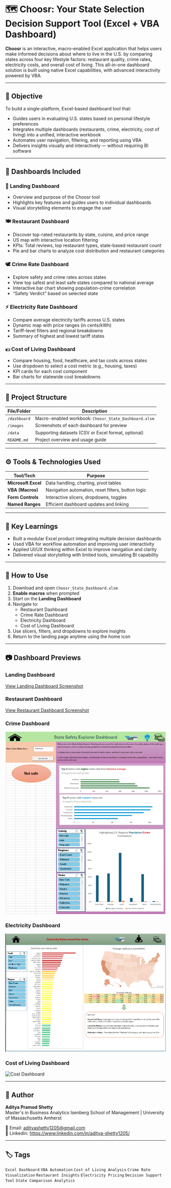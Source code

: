 # 🗺️ Choosr: Your State Selection Decision Support Tool (Excel + VBA Dashboard)

**Choosr** is an interactive, macro-enabled Excel application that helps users make informed decisions about where to live in the U.S. by comparing states across four key lifestyle factors: restaurant quality, crime rates, electricity costs, and overall cost of living. This all-in-one dashboard solution is built using native Excel capabilities, with advanced interactivity powered by VBA.

---

## 🎯 Objective

To build a single-platform, Excel-based dashboard tool that:

- Guides users in evaluating U.S. states based on personal lifestyle preferences
- Integrates multiple dashboards (restaurants, crime, electricity, cost of living) into a unified, interactive workbook
- Automates user navigation, filtering, and reporting using VBA
- Delivers insights visually and interactively — without requiring BI software

---

## 🧩 Dashboards Included

### 🔹 Landing Dashboard
- Overview and purpose of the Choosr tool
- Highlights key features and guides users to individual dashboards
- Visual storytelling elements to engage the user

### 🍽️ Restaurant Dashboard
- Discover top-rated restaurants by state, cuisine, and price range
- US map with interactive location filtering
- KPIs: Total reviews, top restaurant types, state-based restaurant count
- Pie and bar charts to analyze cost distribution and restaurant categories

### 🕊️ Crime Rate Dashboard
- Explore safety and crime rates across states
- View top safest and least safe states compared to national average
- Interactive bar chart showing population-crime correlation
- “Safety Verdict” based on selected state

### ⚡ Electricity Rate Dashboard
- Compare average electricity tariffs across U.S. states
- Dynamic map with price ranges (in cents/kWh)
- Tariff-level filters and regional breakdowns
- Summary of highest and lowest tariff states

### 💵 Cost of Living Dashboard
- Compare housing, food, healthcare, and tax costs across states
- Use dropdown to select a cost metric (e.g., housing, taxes)
- KPI cards for each cost component
- Bar charts for statewide cost breakdowns

---

## 📁 Project Structure

| File/Folder     | Description                                                        |
|-----------------|--------------------------------------------------------------------|
| `/dashboard`    | Macro-enabled workbook: `Choosr_State_Dashboard.xlsm`             |
| `/images`       | Screenshots of each dashboard for preview                         |
| `/data`         | Supporting datasets (CSV or Excel format, optional)               |
| `README.md`     | Project overview and usage guide                                   |

---

## ⚙️ Tools & Technologies Used

| Tool/Tech        | Purpose                                              |
|------------------|------------------------------------------------------|
| **Microsoft Excel** | Data handling, charting, pivot tables              |
| **VBA (Macros)**     | Navigation automation, reset filters, button logic |
| **Form Controls**    | Interactive slicers, dropdowns, toggles            |
| **Named Ranges**     | Efficient dashboard updates and linking            |

---

## 🧠 Key Learnings

- Built a modular Excel product integrating multiple decision dashboards
- Used VBA for workflow automation and improving user interactivity
- Applied UI/UX thinking within Excel to improve navigation and clarity
- Delivered visual storytelling with limited tools, simulating BI capability

---

## 🚀 How to Use

1. Download and open `Choosr_State_Dashboard.xlsm`
2. **Enable macros** when prompted
3. Start on the **Landing Dashboard**
4. Navigate to:
   - Restaurant Dashboard
   - Crime Rate Dashboard
   - Electricity Dashboard
   - Cost of Living Dashboard
5. Use slicers, filters, and dropdowns to explore insights
6. Return to the landing page anytime using the home icon

---

## 📷 Dashboard Previews

### Landing Dashboard

[View Landing Dashboard Screenshot](images/Landing_Dashboard.png)

### Restaurant Dashboard
[View Restaurant Dashboard Screenshot](images/Restaurant_Dashboard.png)

### Crime Dashboard
![Crime Dashboard](images/crime_dashboard.png)

### Electricity Dashboard
![Electricity Dashboard](images/electricity_dashboard.png)

### Cost of Living Dashboard
![Cost Dashboard](images/cost_dashboard.png)

---

## 👤 Author

**Aditya Pramod Shetty**  
Master's in Business Analytics 
Isenberg School of Management | University of Massachusetts Amherst

📧 Email: adityashetty1205@gmail.com  
🔗 Linkedin: https://www.linkedin.com/in/aditya-shetty1205/

---

## 🏷️ Tags

`Excel Dashboard` `VBA Automation` `Cost of Living Analysis` `Crime Rate Visualization` `Restaurant Insights` `Electricity Pricing` `Decision Support Tool` `State Comparison Analytics`
